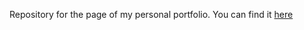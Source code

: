 Repository for the page of my personal portfolio.
You can find it [here](https://f-espinoza.github.io/projects/)

